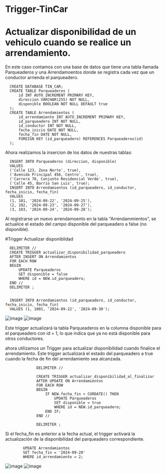 # Trigger-TinCar
# Actualizar disponibilidad de un vehiculo cuando se realice un arrendamiento.
En este caso contamos con una base de datos que tiene una tabla llamada Parqueaderos y una Arrendamoentos donde se registra cada vez que un conductor arrienda el parqueadero.

      CREATE DATABASE TIN_CAR;
      CREATE TABLE Parqueaderos (
          id INT AUTO_INCREMENT PRIMARY KEY,
          direccion VARCHAR(255) NOT NULL,
          disponible BOOLEAN NOT NULL DEFAULT true
      );
      CREATE TABLE Arrendamientos (
          id_arrendamiento INT AUTO_INCREMENT PRIMARY KEY,
          id_parqueadero INT NOT NULL,
          id_conductor INT NOT NULL,
          fecha_inicio DATE NOT NULL,
          fecha_fin DATE NOT NULL,
          FOREIGN KEY (id_parqueadero) REFERENCES Parqueaderos(id)
      );

Ahora realizamos la insercion de los datos de nuestras tablas: 

      INSERT INTO Parqueaderos (direccion, disponible) 
      VALUES 
      ('Calle 123, Zona Norte', true),
      ('Avenida Principal 456, Centro', true),
      ('Carrera 78, Conjunto Residencial Verde', true),
      ('Calle 45, Barrio San Luis', true);
      INSERT INTO Arrendamientos (id_parqueadero, id_conductor, fecha_inicio, fecha_fin) 
      VALUES 
      (1, 101, '2024-09-22', '2024-09-25'),
      (2, 102, '2024-09-23', '2024-09-27'),
      (3, 103, '2024-09-24', '2024-09-28');


Al registrarse un nuevo arrendamoento  en la tabla "Arrendammientos", se actualice el estado del campo disponible del parqueadero a false (no disponible).

#Trigger Actualizar disponiblidad

      DELIMITER //
      CREATE TRIGGER actualizar_disponibilidad_parqueadero
      AFTER INSERT ON Arrendamientos
      FOR EACH ROW
      BEGIN
          UPDATE Parqueaderos
          SET disponible = false
          WHERE id = NEW.id_parqueadero;
      END //
      DELIMITER ;


      INSERT INTO Arrendamientos (id_parqueadero, id_conductor, fecha_inicio, fecha_fin)
      VALUES (1, 1001, '2024-09-22', '2024-09-30');
      
![image](https://github.com/user-attachments/assets/be0b387b-4c9a-417c-a175-d09cae1e3d47)
![image](https://github.com/user-attachments/assets/a068fe4b-c340-416d-b282-3db6b669590b)

Este trigger actualizará la tabla Parqueaderos en la columna disponible para el parqueadero con id = 1, lo que indica que ya no está disponible para otros conductores.

ahora utilizamos un Trigger para actualizar disponibilidad cuando finalice el arrendamiento. Este trigger actualizará el estado del parqueadero a true cuando la fecha de fin del arrendamiento sea alcanzada.

                  DELIMITER //
                  
                  CREATE TRIGGER actualizar_disponibilidad_al_finalizar
                  AFTER UPDATE ON Arrendamientos
                  FOR EACH ROW
                  BEGIN
                      IF NEW.fecha_fin < CURDATE() THEN
                          UPDATE Parqueaderos
                          SET disponible = true
                          WHERE id = NEW.id_parqueadero;
                      END IF;
                  END //
                  
                  DELIMITER ;

Si el fecha_fin es anterior a la fecha actual, el trigger activará la actualización de la disponibilidad del parqueadero correspondiente.


            UPDATE Arrendamientos
            SET fecha_fin = '2024-09-20'
            WHERE id_arrendamiento = 2;

![image](https://github.com/user-attachments/assets/ddf4577a-c2b9-4934-b923-85b2620fb2ea)
![image](https://github.com/user-attachments/assets/68b878e5-d907-4ede-8995-be1faa2a6eb2)









      
